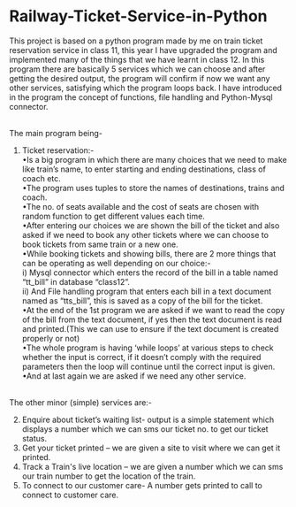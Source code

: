 # Railway-Ticket-Service-in-Python
This project is based on a python program made by me on train ticket reservation service in class 11, this year I have upgraded the program and implemented many of the things that we have learnt in class 12. In this program there are basically 5 services which we can choose and after getting the desired output, the program will confirm if now we want any other services, satisfying which the program loops back.
I have introduced in the program the concept of functions, file handling and Python-Mysql connector.

<br />The main program being- 
1) Ticket reservation:- 
<br />•Is a big program in which there are many choices that we need to make like train’s name, to enter starting and ending destinations, class of coach etc.
<br />•The program uses tuples to store the names of destinations, trains and coach.
<br />•The no. of seats available and the cost of seats are chosen with random function to get different values each time.
<br />•After entering our choices we are shown the bill of the ticket and also asked if we need to book any other tickets where we can choose to book tickets from same train or a new one.
<br />•While booking tickets and showing bills, there are 2 more things that can be operating as well depending on our choice:-
<br />i) Mysql connector which enters the record of the bill in a table named “tt_bill” in database “class12”. 
<br />ii) And File handling program that enters each bill in a text document named as “tts_bill”, this is saved as a copy of the bill for the ticket.
<br />•At the end of the 1st program we are asked if we want to read the copy of the bill from the text document, if yes then the text document is read and printed.(This we can use to ensure if the text document is created properly or not)
<br />•The whole program is having ‘while loops’ at various steps to check whether the input is correct, if it doesn’t comply with the required parameters then the loop will continue until the correct input is given.
<br />•And at last again we are asked if we need any other service. 

<br />The other minor (simple) services are:-

2) Enquire about ticket’s waiting list- output is a simple statement which displays a number which we can sms our ticket no. to get our ticket status.
3) Get your ticket printed – we are given a site to visit where we can get it printed.
4) Track a Train's live location – we are given a number which we can sms our train number to get the location of the train.
5) To connect to our customer care- A number gets printed to call to connect to customer care.
